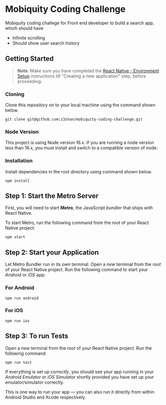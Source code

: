 # Mobiquity Coding Challenge

Mobiquity coding challege for Front end developer to build a search app, which should have

- Infinite scrolling
- Should show user search history

## Getting Started

> **Note**: Make sure you have completed the [React Native - Environment Setup](https://reactnative.dev/docs/environment-setup) instructions till "Creating a new application" step, before proceeding.

### Cloning

Clone this repository on to your local machine using the command shown below.

```
git clone git@github.com:z3shan/mobiquity-coding-challenge.git
```

### Node Version

This project is using Node version 16.x. If you are running a node version less than 16.x, you must install and switch to a compatible version of node.

### Installation

Install dependencies in the root directory using command shown below.

```
npm install
```

## Step 1: Start the Metro Server

First, you will need to start **Metro**, the JavaScript _bundler_ that ships _with_ React Native.

To start Metro, run the following command from the _root_ of your React Native project:

```
npm start
```

## Step 2: Start your Application

Let Metro Bundler run in its _own_ terminal. Open a _new_ terminal from the _root_ of your React Native project. Run the following command to start your _Android_ or _iOS_ app:

### For Android

```
npm run android
```

### For iOS

```
npm run ios
```


## Step 3: To run Tests

Open a _new_ terminal from the _root_ of your React Native project. Run the following command:

```
npm run test
```

If everything is set up _correctly_, you should see your app running in your _Android Emulator_ or _iOS Simulator_ shortly provided you have set up your emulator/simulator correctly.

This is one way to run your app — you can also run it directly from within Android Studio and Xcode respectively.
